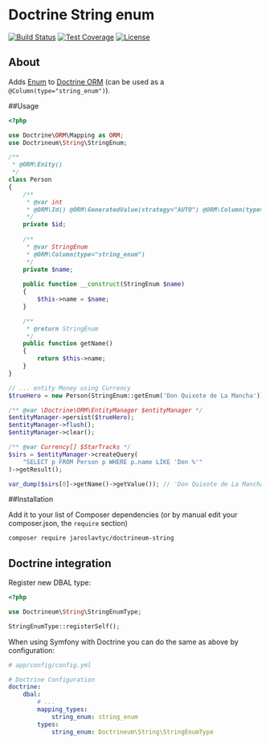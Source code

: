 Doctrine String enum
=====================

[![Build Status](https://travis-ci.org/jaroslavtyc/doctrineum-string.svg?branch=master)](https://travis-ci.org/jaroslavtyc/doctrineum-string)
[![Test Coverage](https://codeclimate.com/github/jaroslavtyc/doctrineum-string/badges/coverage.svg)](https://codeclimate.com/github/jaroslavtyc/doctrineum-string/coverage)
[![License](https://poser.pugx.org/doctrineum/string/license)](https://packagist.org/packages/doctrineum/string)

## About
Adds [Enum](http://en.wikipedia.org/wiki/Enumerated_type) to [Doctrine ORM](http://www.doctrine-project.org/)
(can be used as a `@Column(type="string_enum")`).

##Usage

```php
<?php

use Doctrine\ORM\Mapping as ORM;
use Doctrineum\String\StringEnum;

/**
 * @ORM\Enity()
 */
class Person
{
    /**
     * @var int
     * @ORM\Id() @ORM\GeneratedValue(strategy="AUTO") @ORM\Column(type="integer")
     */
    private $id;
   
    /**
     * @var StringEnum
     * @ORM\Column(type="string_enum")
     */
    private $name;
    
    public function __construct(StringEnum $name)
    {
        $this->name = $name;
    }

    /**
     * @return StringEnum
     */
    public function getName()
    {
        return $this->name;
    }
}

// ... entity Money using Currency
$trueHero = new Person(StringEnum::getEnum('Don Quixote de La Mancha'));

/** @var \Doctrine\ORM\EntityManager $entityManager */
$entityManager->persist($trueHero);
$entityManager->flush();
$entityManager->clear();

/** @var Currency[] $StarTracks */
$sirs = $entityManager->createQuery(
    "SELECT p FROM Person p WHERE p.name LIKE 'Don %'"
)->getResult();

var_dump($sirs[0]->getName()->getValue()); // 'Don Quixote de La Mancha';
```

##Installation

Add it to your list of Composer dependencies (or by manual edit your composer.json, the `require` section)

```sh
composer require jaroslavtyc/doctrineum-string
```

## Doctrine integration

Register new DBAL type:

```php
<?php

use Doctrineum\String\StringEnumType;

StringEnumType::registerSelf();
```

When using Symfony with Doctrine you can do the same as above by configuration:

```yaml
# app/config/config.yml

# Doctrine Configuration
doctrine:
    dbal:
        # ...
        mapping_types:
            string_enum: string_enum
        types:
            string_enum: Doctrineum\String\StringEnumType
```
